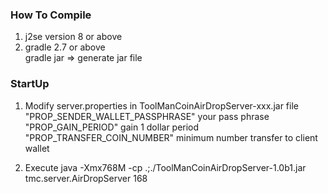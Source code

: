 ### How To Compile    

1. j2se version 8 or above        
2. gradle 2.7 or above            
   gradle jar => generate jar file    
       
### StartUp     
1. Modify server.properties in ToolManCoinAirDropServer-xxx.jar file      
"PROP_SENDER_WALLET_PASSPHRASE"  your pass phrase        
"PROP_GAIN_PERIOD" gain 1 dollar period     
"PROP_TRANSFER_COIN_NUMBER" minimum number transfer to client wallet    
 
2. Execute
java -Xmx768M -cp .;./ToolManCoinAirDropServer-1.0b1.jar tmc.server.AirDropServer 168
  
